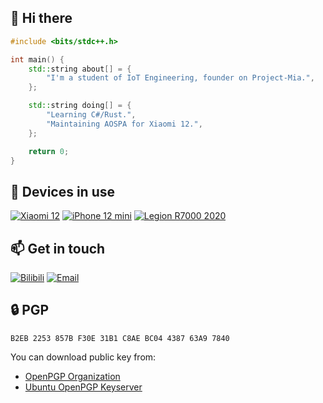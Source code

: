 ## 👋 Hi there
```c++
#include <bits/stdc++.h>

int main() {
    std::string about[] = {
        "I'm a student of IoT Engineering, founder on Project-Mia.",
    };

    std::string doing[] = {
        "Learning C#/Rust.",
        "Maintaining AOSPA for Xiaomi 12.",
    };

    return 0;
}
```

## 📱 Devices in use
[![Xiaomi 12](https://img.shields.io/badge/Xiaomi%2012-fd4900?style=flat-square&logo=xiaomi&logoColor=ffffff)](https://www.mi.com/global/product/xiaomi-12/)
[![iPhone 12 mini](https://img.shields.io/badge/iPhone%2012%20mini-a2aaad?style=flat-square&logo=apple&logoColor=ffffff)](https://www.apple.com/iphone-12/)
[![Legion R7000 2020](https://img.shields.io/badge/Legion%20R7000%202020-e60012?style=flat-square&logo=lenovo&logoColor=ffffff)](https://www.lenovo.com/us/en/laptops/legion-laptops/legion-5-series/Lenovo-Legion-5-15ARH05/p/88GMY501444)

## 📫 Get in touch
[![Bilibili](https://img.shields.io/badge/%E4%B9%9D%E6%9D%A1%E7%A5%90%E5%AD%90-07a3d7?style=flat-square&logo=bilibili&logoColor=ffffff)](https://space.bilibili.com/19036404)
[![Email](https://img.shields.io/badge/i%40779%2emoe-3873C4?style=flat-square&logo=thunderbird&logoColor=ffffff)](mailto:i@779.moe)

## 🔒 PGP
```
B2EB 2253 857B F30E 31B1 C8AE BC04 4387 63A9 7840
```

You can download public key from:
 - [OpenPGP Organization](https://keys.openpgp.org/search?q=B2EB2253857BF30E31B1C8AEBC04438763A97840)
 - [Ubuntu OpenPGP Keyserver](https://keyserver.ubuntu.com/pks/lookup?search=B2EB2253857BF30E31B1C8AEBC04438763A97840&fingerprint=on&op=index)
